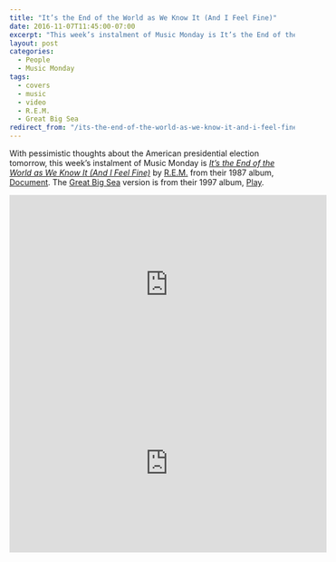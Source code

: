 ```yaml
---
title: "It’s the End of the World as We Know It (And I Feel Fine)"
date: 2016-11-07T11:45:00-07:00
excerpt: "This week’s instalment of Music Monday is It’s the End of the World as We Know It (And I Feel Fine). The 1987 R.E.M. original and a 1997 cover by Great Big Sea."
layout: post
categories:
  - People
  - Music Monday
tags:
  - covers
  - music
  - video
  - R.E.M.
  - Great Big Sea
redirect_from: "/its-the-end-of-the-world-as-we-know-it-and-i-feel-fine.html"
---
```

With pessimistic thoughts about the American presidential election tomorrow, this week’s instalment of Music Monday is [_It’s the End of the World as We Know It (And I Feel Fine)_](https://en.wikipedia.org/wiki/It%27s_the_End_of_the_World_as_We_Know_It_(And_I_Feel_Fine)) by [R.E.M.](http://remhq.com/) from their 1987 album, [Document](https://en.wikipedia.org/wiki/Document_(album)). The [Great Big Sea](http://www.greatbigsea.com/) version is from their 1997 album, [Play](https://en.wikipedia.org/wiki/Play_(Great_Big_Sea_album)).

<div class="video-container">
  <iframe width="560" height="315" src="https://www.youtube.com/embed/Z0GFRcFm-aY" frameborder="0" allowfullscreen></iframe>
</div>

<div class="video-container">
  <iframe width="560" height="315" src="https://www.youtube.com/embed/F-5oGnvfUEU" frameborder="0" allowfullscreen></iframe>
</div>